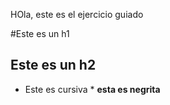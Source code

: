 HOla, este es el ejercicio guiado

#Este es un h1
## Este es un h2
* Este es cursiva *
**esta es negrita**